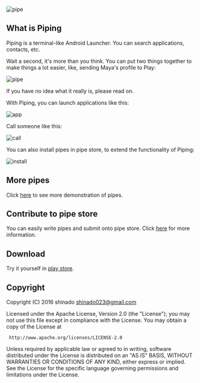 
  ![pipe](https://cloud.githubusercontent.com/assets/3215337/13703739/0169fb24-e7d3-11e5-8ad8-4bf2645a0ffe.png)  

## What is Piping

  Piping is a terminal-like Android Launcher. You can search applications, contacts, etc. 
  
  Wait a second, it's more than you think. You can put two things together to make things a lot easier, like, sending Maya's profile to Play:  
  
  ![pipe](https://cloud.githubusercontent.com/assets/3215337/13378016/ddd69eee-de2f-11e5-9ed8-96e2e53d9545.gif)  

  If you have no idea what it really is, please read on.

  With Piping, you can launch applications like this:  
  
  ![app](https://cloud.githubusercontent.com/assets/3215337/13377995/07b66204-de2f-11e5-9a6e-c4400de85c8a.gif)  

  Call someone like this:  
  
  ![call](https://cloud.githubusercontent.com/assets/3215337/13377996/07e0dd54-de2f-11e5-8b42-02c8272e828c.gif)  

  You can also install pipes in pipe store, to extend the functionality of Piping:  
  
  ![install](https://cloud.githubusercontent.com/assets/3215337/13378141/50e23ac4-de35-11e5-87f2-a377f980bae6.gif)  

## More pipes

Click [here](https://github.com/shinado/piping/wiki/5.-How-Piping-save-your-life) to see more demonstration of pipes.

## Contribute to pipe store

You can easily write pipes and submit onto pipe store. Click [here](https://github.com/shinado/piping/wiki) for more information.

## Download

Try it yourself in [play store](https://play.google.com/store/apps/details?id=shinado.indi.piping).

## Copyright

Copyright (C) 2016 shinado <shinado023@gmail.com>

Licensed under the Apache License, Version 2.0 (the "License");
you may not use this file except in compliance with the License.
You may obtain a copy of the License at

     http://www.apache.org/licenses/LICENSE-2.0

Unless required by applicable law or agreed to in writing, software
distributed under the License is distributed on an "AS IS" BASIS,
WITHOUT WARRANTIES OR CONDITIONS OF ANY KIND, either express or implied.
See the License for the specific language governing permissions and
limitations under the License.
